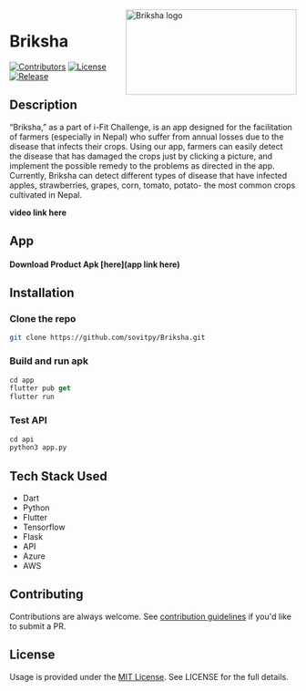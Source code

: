 <img src="https://media.discordapp.net/attachments/788428429300465684/880700987764002826/brr.png" alt="Briksha logo" title="Briksha" align="right" height="150" width="300" />  

# Briksha 



[![Contributors](https://img.shields.io/static/v1?label=contributors&message=5&color=orange)]()
[![License](https://img.shields.io/static/v1?label=licence&message=MIT&color=blue)]()
[![Release](https://img.shields.io/static/v1?label=version&message=1.0.0&color=%3Cbrightgreen%3E)]()


## Description

“Briksha,” as a part of i-Fit Challenge, is an app designed for the facilitation of farmers (especially in Nepal) who suffer from annual losses due to the disease that infects their crops. Using our app, farmers can easily detect the disease that has damaged the crops just by clicking a picture, and implement the possible remedy to the problems as directed in the app. Currently, Briksha can detect different types of disease that have infected apples, strawberries, grapes, corn, tomato, potato- the most common crops cultivated in Nepal.

**video link here**

## App

#### Download Product Apk **[here](app link here)**

## Installation

### Clone the repo
```bash
git clone https://github.com/sovitpy/Briksha.git
```
### Build and run apk
```dart
cd app
flutter pub get
flutter run
```
### Test API
```python
cd api
python3 app.py
```
## Tech Stack Used

- Dart
- Python
- Flutter
- Tensorflow
- Flask
- API
- Azure
- AWS

## Contributing

Contributions are always welcome. See [contribution guidelines](https://github.com/sovitpy/Briksha/blob/main/CONTRIBUTING.md) if you'd like to submit a PR.

## License
Usage is provided under the [MIT License](http://http//opensource.org/licenses/mit-license.php). See LICENSE for the full details.
